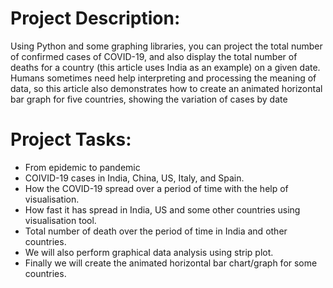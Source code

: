 # Project Description:

Using Python and some graphing libraries, you can
project the total number of confirmed cases of
COVID-19, and also display the total number of
deaths for a country (this article uses India as an
example) on a given date. Humans sometimes
need help interpreting and processing the meaning
of data, so this article also demonstrates how to
create an animated horizontal bar graph for five
countries, showing the variation of cases by date

# Project Tasks:
  - From epidemic to pandemic
  - COIVID-19 cases in India, China, US,
Italy, and Spain.
  - How the COVID-19 spread over a
period of time with the help of
visualisation.
  - How fast it has spread in India, US
and some other countries using
visualisation tool. 
  - Total number of death over the
period of time in India and other
countries.
  - We will also perform graphical
data analysis using strip plot.
  - Finally we will create the animated
horizontal bar chart/graph for
some countries. 
